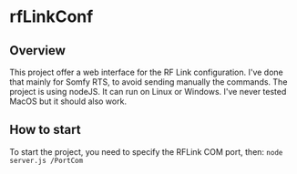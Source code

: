 # rfLinkConf

## Overview
This project offer a web interface for the RF Link configuration.
I've done that mainly for Somfy RTS, to avoid sending manually the commands.
The project is using nodeJS.
It can run on Linux or Windows. I've never tested MacOS but it should also work.

## How to start
To start the project, you need to specify the RFLink COM port, then:
`node server.js /PortCom`